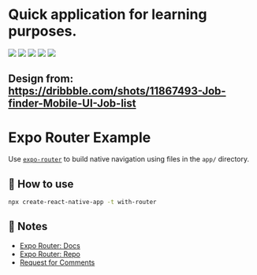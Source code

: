 # Quick application for learning purposes.

<img src="./screenshots/Screenshot_180.png" />
<img src="./screenshots/Screenshot_181.png" />
<img src="./screenshots/Screenshot_182.png" />
<img src="./screenshots/Screenshot_183.png" />
<img src="./screenshots/Screenshot_184.png" />


## Design from: https://dribbble.com/shots/11867493-Job-finder-Mobile-UI-Job-list



# Expo Router Example

Use [`expo-router`](https://expo.github.io/router) to build native navigation using files in the `app/` directory.

## 🚀 How to use

```sh
npx create-react-native-app -t with-router
```

## 📝 Notes

- [Expo Router: Docs](https://expo.github.io/router)
- [Expo Router: Repo](https://github.com/expo/router)
- [Request for Comments](https://github.com/expo/router/discussions/1)
